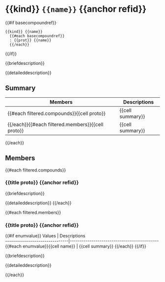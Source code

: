 # {{kind}} `{{name}}` {{anchor refid}}

{{#if basecompoundref}}
```{{language}}
{{kind}} {{name}}
  {{#each basecompoundref}}
  : {{prot}} {{name}}
  {{/each}}
```
{{/if}}

{{briefdescription}}

{{detaileddescription}}

## Summary

 Members                        | Descriptions                                
--------------------------------|---------------------------------------------
{{#each filtered.compounds}}{{cell proto}}        | {{cell summary}}
{{/each}}{{#each filtered.members}}{{cell proto}} | {{cell summary}}
{{/each}}

## Members

{{#each filtered.compounds}}
### {{title proto}} {{anchor refid}}

{{briefdescription}}

{{detaileddescription}}
{{/each}}

{{#each filtered.members}}
### {{title proto}} {{anchor refid}}

{{#if enumvalue}}
 Values                         | Descriptions                                
--------------------------------|---------------------------------------------
{{#each enumvalue}}{{cell name}}            | {{cell summary}}
{{/each}}
{{/if}}

{{briefdescription}}

{{detaileddescription}}

{{/each}}
